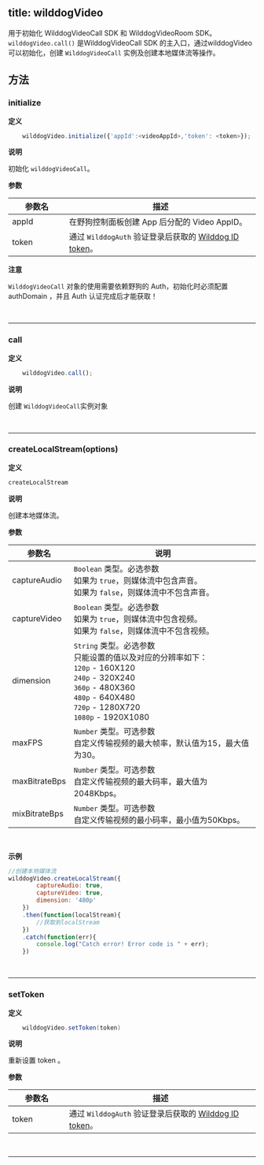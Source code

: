 title: wilddogVideo
---

用于初始化 WilddogVideoCall SDK 和 WilddogVideoRoom SDK。
`wilddogVideo.call()` 是WilddogVideoCall SDK 的主入口，通过wilddogVideo可以初始化，创建 `WilddogVideoCall` 实例及创建本地媒体流等操作。

## 方法

### initialize

**定义**

```javascript
	wilddogVideo.initialize({'appId':<videoAppId>,'token': <token>});
```

**说明**

初始化 `wilddogVideoCall`。

**参数**

| 参数名 | 描述 |
|---|---|
| appId | 在野狗控制面板创建 App 后分配的 Video AppID。 |
| token | 通过 `WilddogAuth` 验证登录后获取的 [Wilddog ID token](/auth/Web/guide/concept.html#身份认证令牌)。 |

**注意**

`WilddogVideoCall` 对象的使用需要依赖野狗的 Auth，初始化时必须配置 authDomain ，并且 Auth 认证完成后才能获取！

</br>

---

### call

**定义**

```javascript
	wilddogVideo.call();
```

**说明**

创建 `WilddogVideoCall`实例对象

</br>

---

### createLocalStream(options)

**定义**

```js
createLocalStream
```

**说明**

创建本地媒体流。

**参数**

| 参数名 | 说明 |
|---|---|
| captureAudio |`Boolean` 类型。必选参数<br>如果为 `true`，则媒体流中包含声音。<br>如果为 `false`，则媒体流中不包含声音。|
| captureVideo |`Boolean` 类型。必选参数<br>如果为 `true`，则媒体流中包含视频。<br>如果为 `false`，则媒体流中不包含视频。|
| dimension |`String` 类型。必选参数<br>只能设置的值以及对应的分辨率如下：<br>`120p` - 160X120<br>`240p` - 320X240<br>`360p` - 480X360<br>`480p` - 640X480<br>`720p` - 1280X720<br>`1080p` - 1920X1080 |
| maxFPS|`Number` 类型。可选参数<br>自定义传输视频的最大帧率，默认值为15，最大值为30。|
| maxBitrateBps|`Number` 类型。可选参数<br>自定义传输视频的最大码率，最大值为2048Kbps。|
| mixBitrateBps|`Number` 类型。可选参数<br>自定义传输视频的最小码率，最小值为50Kbps。|


</br>

**示例**

```js
//创建本地媒体流
wilddogVideo.createLocalStream({
        captureAudio: true,
        captureVideo: true,
        dimension: '480p'
    })
    .then(function(localStream){
        //获取到localStream
    })
    .catch(function(err){
        console.log("Catch error! Error code is " + err);
    })
```

</br>

---

### setToken

**定义**

```java
    wilddogVideo.setToken(token)
```
**说明**

重新设置 token 。

**参数**
<style>
table th:first-of-type {
    width: 100px;
}
</style>

| 参数名 | 描述 |
|---|---|
| token | 通过 `WilddogAuth` 验证登录后获取的 [Wilddog ID token](/auth/Web/guide/concept.html#身份认证令牌)。 |

</br>

---

